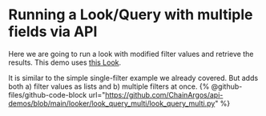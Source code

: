 # Running a Look/Query with multiple fields via API

Here we are going to run a look with modified filter values and retrieve the results.
This demo uses [this Look](https://dashargos.chainargos.com/looks/729).

It is similar to the simple single-filter example we already covered.
But adds both a) filter values as lists and b) multiple filters at once.
{% @github-files/github-code-block url="https://github.com/ChainArgos/api-demos/blob/main/looker/look_query_multi/look_query_multi.py" %}

